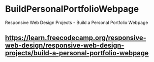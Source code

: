 # BuildPersonalPortfolioWebpage
Responsive Web Design Projects - Build a Personal Portfolio Webpage
## https://learn.freecodecamp.org/responsive-web-design/responsive-web-design-projects/build-a-personal-portfolio-webpage
